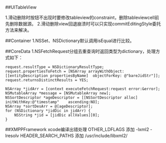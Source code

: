 
##UITableView

1.滑动删除时按钮不出现时要修改tableview的constraint，删除tableviewcell前先删除数据源。
2.滑动删除view回退崩溃时可以只实现commitEditingStyle委托方法来解决。


##Container
1.NSSet、NSDictionary默认调用isEqual进行比较。


##CoreData
1.NSFetchRequest分组去重查询时返回类型为dictionary，处理方式如下：

	request.resultType = NSDictionaryResultType;
	request.propertiesToFetch = [NSArray arrayWithObject:[[entityDescription propertiesByName] 	objectForKey: @"bareJidStr"]];
	request.returnsDistinctResults = YES;
	
	NSArray *jidArr = [context executeFetchRequest:request error:&error];
	NSMutableArray *message = [NSMutableArray new];
	NSSortDescriptor *ageDescriptor = [[NSSortDescriptor alloc] initWithKey:@"timestamp" 	ascending:NO];
	NSArray *sortDesArr = @[ageDescriptor];
	for (NSDictionary *jidDic in jidArr) {
	    NSString *jid = [jidDic allValues][0];
	}

##XMPPFramework xcode编译出错处理
OTHER_LDFLAGS 添加 -lxml2 -lresolv
HEADER_SEARCH_PATHS 添加 /usr/include/libxml2/